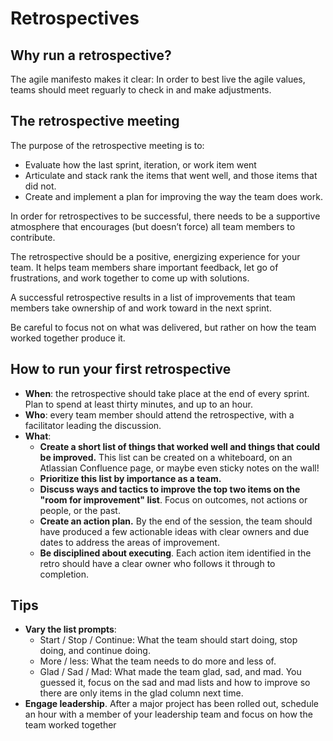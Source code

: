 # Retrospectives

## Why run a retrospective?

The agile manifesto makes it clear: In order to best live the agile values, teams should meet reguarly to check in and make adjustments.


## The retrospective meeting

The purpose of the retrospective meeting is to:

- Evaluate how the last sprint, iteration, or work item went
- Articulate and stack rank the items that went well, and those items that did not.
- Create and implement a plan for improving the way the team does work.

In order for retrospectives to be successful, there needs to be a supportive atmosphere that encourages (but doesn’t force) all team members to contribute.

The retrospective should be a positive, energizing experience for your team. It helps team members share important feedback, let go of frustrations, and work together to come up with solutions. 

A successful retrospective results in a list of improvements that team members take ownership of and work toward in the next sprint.

Be careful to focus not on what was delivered, but rather on how the team worked together produce it.

## How to run your first retrospective

- **When**: the retrospective should take place at the end of every sprint. Plan to spend at least thirty minutes, and up to an hour.
- **Who**: every team member should attend the retrospective, with a facilitator leading the discussion.
- **What**: 
  - **Create a short list of things that worked well and things that could be improved.** This list can be created on a whiteboard, on an Atlassian Confluence page, or maybe even sticky notes on the wall!
  - **Prioritize this list by importance as a team.**
  - **Discuss ways and tactics to improve the top two items on the "room for improvement" list**. Focus on outcomes, not actions or people, or the past.
  - **Create an action plan.** By the end of the session, the team should have produced a few actionable ideas with clear owners and due dates to address the areas of improvement. 
  - **Be disciplined about executing**. Each action item identified in the retro should have a clear owner who follows it through to completion.

## Tips

- **Vary the list prompts**:
  - Start / Stop / Continue: What the team should start doing, stop doing, and continue doing.
  - More / less: What the team needs to do more and less of.
  - Glad / Sad / Mad: What made the team glad, sad, and mad. You guessed it, focus on the sad and mad lists and how to improve so there are only items in the glad column next time.
- **Engage leadership**. After a major project has been rolled out, schedule an hour with a member of your leadership team and focus on how the team worked together